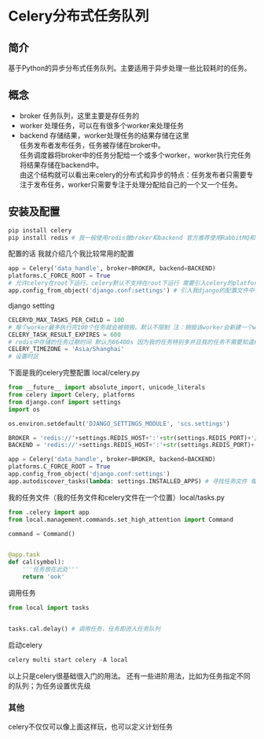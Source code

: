 # Celery分布式任务队列
## 简介
基于Python的异步分布式任务队列。主要适用于异步处理一些比较耗时的任务。
## 概念
* broker 任务队列，这里主要是存任务的
* worker 处理任务，可以在有很多个worker来处理任务
* backend 存储结果，worker处理任务的结果存储在这里  
任务发布者发布任务，任务被存储在broker中。  
任务调度器将broker中的任务分配给一个或多个worker，worker执行完任务将结果存储在backend中。  
由这个结构就可以看出来celery的分布式和异步的特点：任务发布者只需要专注于发布任务，worker只需要专注于处理分配给自己的一个又一个任务。
## 安装及配置
```python
pip install celery
pip install redis # 我一般使用redis做broker和backend 官方推荐使用RabbitMQ和redis
```
配置的话  我就介绍几个我比较常用的配置
```python
app = Celery('data_handle', broker=BROKER, backend=BACKEND)
platforms.C_FORCE_ROOT = True 
# 允许celery在root下运行。celery默认不支持在root下运行 需要引入celery的platforms
app.config_from_object('django.conf:settings') # 引入我django的配置文件中有关celery的配置，以CELERY_开头
```
django setting
```python
CELERYD_MAX_TASKS_PER_CHILD = 100 
# 每个worker最多执行完100个任务就会被销毁。默认不限制 注：销毁该worker会新建一个worker
CELERY_TASK_RESULT_EXPIRES = 600 
# redis中存储的任务过期时间 默认为86400s 因为我的任务特别多并且我的任务不需要知道结果 所以我的任务数据只保存十分钟 
CELERY_TIMEZONE = 'Asia/Shanghai' 
# 设置时区
```
下面是我的celery完整配置 local/celery.py
```python
from __future__ import absolute_import, unicode_literals
from celery import Celery, platforms
from django.conf import settings
import os

os.environ.setdefault('DJANGO_SETTINGS_MODULE', 'scs.settings')

BROKER = 'redis://'+settings.REDIS_HOST+':'+str(settings.REDIS_PORT)+'/0'
BACKEND = 'redis://'+settings.REDIS_HOST+':'+str(settings.REDIS_PORT)+'/0'

app = Celery('data_handle', broker=BROKER, backend=BACKEND)
platforms.C_FORCE_ROOT = True
app.config_from_object('django.conf:settings')
app.autodiscover_tasks(lambda: settings.INSTALLED_APPS) # 寻找任务文件 每个app下的task.py
```

我的任务文件（我的任务文件和celery文件在一个位置）local/tasks.py
```python
from .celery import app
from local.management.commands.set_high_attention import Command

command = Command()


@app.task
def cal(symbol):
    '''任务放在此处'''
    return 'ook'
```


调用任务
```python
from local import tasks


tasks.cal.delay() # 调用任务，任务即进入任务队列

```

启动celery
```python
celery multi start celery -A local
```
以上只是celery很基础很入门的用法。
还有一些进阶用法，比如为任务指定不同的队列；为任务设置优先级
### 其他
celery不仅仅可以像上面这样玩，也可以定义计划任务